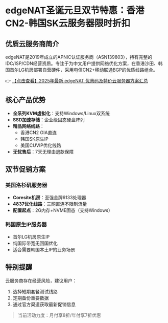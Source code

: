 # edgeNAT圣诞元旦双节特惠：香港CN2-韩国SK云服务器限时折扣

## 优质云服务商简介

edgeNAT是2019年成立的APNIC认证服务商（ASN139803），持有完整的IDC/ISP/CDN经营资质。专注于为中文用户提供网络优化方案，在香港沙田、韩国首尔LG机房部署自营硬件，采用电信CN2+移动联通BGP的优质线路组合。

👉 [【点击查看】2025年最新 edgeNAT 优惠码及特价云服务器方案汇总](https://bit.ly/edgenat)

## 核心产品优势

- **全系列KVM虚拟化**：支持Windows/Linux双系统
- **SSD加速存储**：企业级固态硬盘阵列
- **精品网络线路**：
  - 香港CN2 GIA直连
  - 韩国SK原生IP
  - 美国CUVIP优化线路
- **无忧售后**：7天无理由退款保障

## 双节促销方案

### 美国洛杉矶服务器
- **Coresite机房**：至强金牌6133处理器
- **4837优化线路**：三网直连不限制流量
- **配置起点**：2G内存+NVME固态（支持Windows）

### 韩国原生IP服务器
- 首尔LG机房原生IP
- 纯国际带宽无回国优化
- 适合需要韩国本土IP的业务场景

## 特别提醒
云服务商存在经营风险，建议用户：
1. 选择短期套餐测试线路
2. 定期备份重要数据
3. 通过官方渠道获取最新促销信息

> 当前活动力度：月付享8折/年付享7折优惠